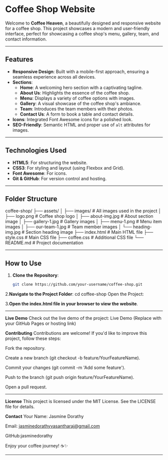 

# Coffee Shop Website

Welcome to **Coffee Heaven**, a beautifully designed and responsive website for a coffee shop. This project showcases a modern and user-friendly interface, perfect for showcasing a coffee shop's menu, gallery, team, and contact information.

---

## **Features**
- **Responsive Design**: Built with a mobile-first approach, ensuring a seamless experience across all devices.
- **Sections**:
  - **Home**: A welcoming hero section with a captivating tagline.
  - **About Us**: Highlights the essence of the coffee shop.
  - **Menu**: Displays a variety of coffee options with images.
  - **Gallery**: A visual showcase of the coffee shop's ambiance.
  - **Team**: Introduces the team members with their photos.
  - **Contact Us**: A form to book a table and contact details.
- **Icons**: Integrated Font Awesome icons for a polished look.
- **SEO-Friendly**: Semantic HTML and proper use of `alt` attributes for images.

---

## **Technologies Used**
- **HTML5**: For structuring the website.
- **CSS3**: For styling and layout (using Flexbox and Grid).
- **Font Awesome**: For icons.
- **Git & GitHub**: For version control and hosting.

---

## **Folder Structure**
coffee-shop/
├── assets/
│ ├── images/ # All images used in the project
│ ├── logo.png # Coffee shop logo
│ ├── about-img.jpg # About section image
│ ├── gallery-1.jpg # Gallery images
│ ├── menu-1.png # Menu item images
│ ├── our-team-1.jpg # Team member images
│ └── heading-img.jpg # Section heading image
├── index.html # Main HTML file
├── style.css # Main CSS file
├── coffee.css # Additional CSS file
└── README.md # Project documentation


---

## **How to Use**
1. **Clone the Repository**:
   ```bash
   git clone https://github.com/your-username/coffee-shop.git

2.**Navigate to the Project Folder**:
cd coffee-shop
Open the Project:

3.**Open the index.html file in your browser to view the website**.

---
**Live Demo**
Check out the live demo of the project:
Live Demo (Replace with your GitHub Pages or hosting link)

**Contributing**
Contributions are welcome! If you'd like to improve this project, follow these steps:

Fork the repository.

Create a new branch (git checkout -b feature/YourFeatureName).

Commit your changes (git commit -m 'Add some feature').

Push to the branch (git push origin feature/YourFeatureName).

Open a pull request.

---

**License**
This project is licensed under the MIT License. See the LICENSE file for details.

**Contact**
Your Name: Jasmine Dorathy

Email: jasminedorathyvasantharaj@gmail.com

GitHub:jasminedorathy

Enjoy your coffee journey! ☕✨

---

